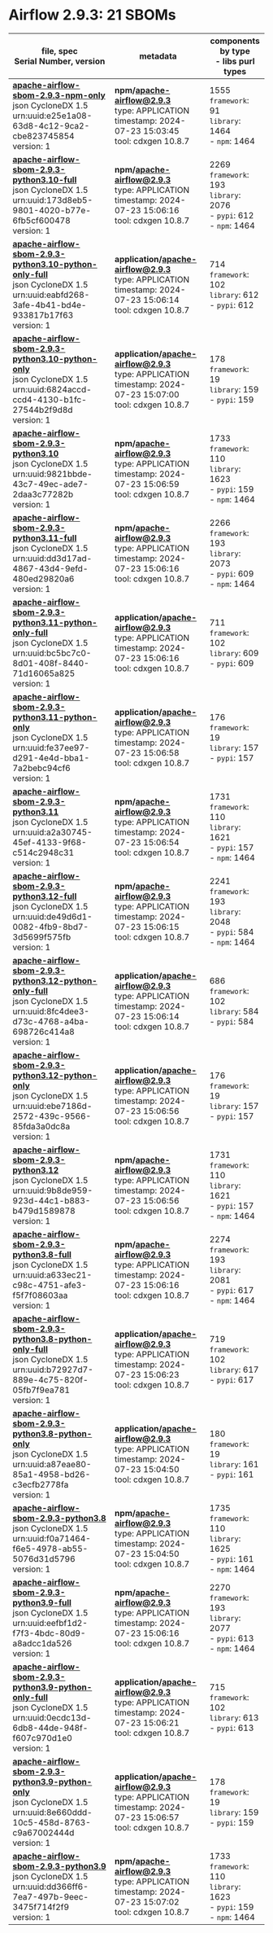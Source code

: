Airflow 2.9.3: 21 SBOMs
=======

| file, spec<br>Serial Number, version| metadata | components<br>by type<br>- libs purl types |
| ----------------------------------- | -------- | ------------------------------------------ |
| **[apache-airflow-sbom-2.9.3-npm-only](pypi/apache-airflow/2.9.3/apache-airflow-sbom-2.9.3-npm-only.json)**<br>json CycloneDX 1.5<br>urn:uuid:e25e1a08-63d8-4c12-9ca2-cbe823745854<br>version: 1 | **npm/apache-airflow@2.9.3**<br>type: APPLICATION<br>timestamp: 2024-07-23 15:03:45<br>tool: cdxgen 10.8.7 | 1555<br>`framework`: 91<br>`library`: 1464 <br>- `npm`: 1464  |
| **[apache-airflow-sbom-2.9.3-python3.10-full](pypi/apache-airflow/2.9.3/apache-airflow-sbom-2.9.3-python3.10-full.json)**<br>json CycloneDX 1.5<br>urn:uuid:173d8eb5-9801-4020-b77e-6fb5cf600478<br>version: 1 | **npm/apache-airflow@2.9.3**<br>type: APPLICATION<br>timestamp: 2024-07-23 15:06:16<br>tool: cdxgen 10.8.7 | 2269<br>`framework`: 193<br>`library`: 2076 <br>- `pypi`: 612<br>- `npm`: 1464  |
| **[apache-airflow-sbom-2.9.3-python3.10-python-only-full](pypi/apache-airflow/2.9.3/apache-airflow-sbom-2.9.3-python3.10-python-only-full.json)**<br>json CycloneDX 1.5<br>urn:uuid:eabfd268-3afe-4b41-bd4e-933817b17f63<br>version: 1 | **application/apache-airflow@2.9.3**<br>type: APPLICATION<br>timestamp: 2024-07-23 15:06:14<br>tool: cdxgen 10.8.7 | 714<br>`framework`: 102<br>`library`: 612 <br>- `pypi`: 612  |
| **[apache-airflow-sbom-2.9.3-python3.10-python-only](pypi/apache-airflow/2.9.3/apache-airflow-sbom-2.9.3-python3.10-python-only.json)**<br>json CycloneDX 1.5<br>urn:uuid:6824accd-ccd4-4130-b1fc-27544b2f9d8d<br>version: 1 | **application/apache-airflow@2.9.3**<br>type: APPLICATION<br>timestamp: 2024-07-23 15:07:00<br>tool: cdxgen 10.8.7 | 178<br>`framework`: 19<br>`library`: 159 <br>- `pypi`: 159  |
| **[apache-airflow-sbom-2.9.3-python3.10](pypi/apache-airflow/2.9.3/apache-airflow-sbom-2.9.3-python3.10.json)**<br>json CycloneDX 1.5<br>urn:uuid:9821bbde-43c7-49ec-ade7-2daa3c77282b<br>version: 1 | **npm/apache-airflow@2.9.3**<br>type: APPLICATION<br>timestamp: 2024-07-23 15:06:59<br>tool: cdxgen 10.8.7 | 1733<br>`framework`: 110<br>`library`: 1623 <br>- `pypi`: 159<br>- `npm`: 1464  |
| **[apache-airflow-sbom-2.9.3-python3.11-full](pypi/apache-airflow/2.9.3/apache-airflow-sbom-2.9.3-python3.11-full.json)**<br>json CycloneDX 1.5<br>urn:uuid:dd3d17ad-4867-43d4-9efd-480ed29820a6<br>version: 1 | **npm/apache-airflow@2.9.3**<br>type: APPLICATION<br>timestamp: 2024-07-23 15:06:16<br>tool: cdxgen 10.8.7 | 2266<br>`framework`: 193<br>`library`: 2073 <br>- `pypi`: 609<br>- `npm`: 1464  |
| **[apache-airflow-sbom-2.9.3-python3.11-python-only-full](pypi/apache-airflow/2.9.3/apache-airflow-sbom-2.9.3-python3.11-python-only-full.json)**<br>json CycloneDX 1.5<br>urn:uuid:bc5bc7c0-8d01-408f-8440-71d16065a825<br>version: 1 | **application/apache-airflow@2.9.3**<br>type: APPLICATION<br>timestamp: 2024-07-23 15:06:16<br>tool: cdxgen 10.8.7 | 711<br>`framework`: 102<br>`library`: 609 <br>- `pypi`: 609  |
| **[apache-airflow-sbom-2.9.3-python3.11-python-only](pypi/apache-airflow/2.9.3/apache-airflow-sbom-2.9.3-python3.11-python-only.json)**<br>json CycloneDX 1.5<br>urn:uuid:fe37ee97-d291-4e4d-bba1-7a2bebc94cf6<br>version: 1 | **application/apache-airflow@2.9.3**<br>type: APPLICATION<br>timestamp: 2024-07-23 15:06:58<br>tool: cdxgen 10.8.7 | 176<br>`framework`: 19<br>`library`: 157 <br>- `pypi`: 157  |
| **[apache-airflow-sbom-2.9.3-python3.11](pypi/apache-airflow/2.9.3/apache-airflow-sbom-2.9.3-python3.11.json)**<br>json CycloneDX 1.5<br>urn:uuid:a2a30745-45ef-4133-9f68-c514c2948c31<br>version: 1 | **npm/apache-airflow@2.9.3**<br>type: APPLICATION<br>timestamp: 2024-07-23 15:06:54<br>tool: cdxgen 10.8.7 | 1731<br>`framework`: 110<br>`library`: 1621 <br>- `pypi`: 157<br>- `npm`: 1464  |
| **[apache-airflow-sbom-2.9.3-python3.12-full](pypi/apache-airflow/2.9.3/apache-airflow-sbom-2.9.3-python3.12-full.json)**<br>json CycloneDX 1.5<br>urn:uuid:de49d6d1-0082-4fb9-8bd7-3d5699f575fb<br>version: 1 | **npm/apache-airflow@2.9.3**<br>type: APPLICATION<br>timestamp: 2024-07-23 15:06:15<br>tool: cdxgen 10.8.7 | 2241<br>`framework`: 193<br>`library`: 2048 <br>- `pypi`: 584<br>- `npm`: 1464  |
| **[apache-airflow-sbom-2.9.3-python3.12-python-only-full](pypi/apache-airflow/2.9.3/apache-airflow-sbom-2.9.3-python3.12-python-only-full.json)**<br>json CycloneDX 1.5<br>urn:uuid:8fc4dee3-d73c-4768-a4ba-698726c414a8<br>version: 1 | **application/apache-airflow@2.9.3**<br>type: APPLICATION<br>timestamp: 2024-07-23 15:06:14<br>tool: cdxgen 10.8.7 | 686<br>`framework`: 102<br>`library`: 584 <br>- `pypi`: 584  |
| **[apache-airflow-sbom-2.9.3-python3.12-python-only](pypi/apache-airflow/2.9.3/apache-airflow-sbom-2.9.3-python3.12-python-only.json)**<br>json CycloneDX 1.5<br>urn:uuid:ebe7186d-2572-439c-9566-85fda3a0dc8a<br>version: 1 | **application/apache-airflow@2.9.3**<br>type: APPLICATION<br>timestamp: 2024-07-23 15:06:56<br>tool: cdxgen 10.8.7 | 176<br>`framework`: 19<br>`library`: 157 <br>- `pypi`: 157  |
| **[apache-airflow-sbom-2.9.3-python3.12](pypi/apache-airflow/2.9.3/apache-airflow-sbom-2.9.3-python3.12.json)**<br>json CycloneDX 1.5<br>urn:uuid:9b8de959-923d-44c1-b883-b479d1589878<br>version: 1 | **npm/apache-airflow@2.9.3**<br>type: APPLICATION<br>timestamp: 2024-07-23 15:06:56<br>tool: cdxgen 10.8.7 | 1731<br>`framework`: 110<br>`library`: 1621 <br>- `pypi`: 157<br>- `npm`: 1464  |
| **[apache-airflow-sbom-2.9.3-python3.8-full](pypi/apache-airflow/2.9.3/apache-airflow-sbom-2.9.3-python3.8-full.json)**<br>json CycloneDX 1.5<br>urn:uuid:a633ec21-c98c-4751-afe3-f5f7f08603aa<br>version: 1 | **npm/apache-airflow@2.9.3**<br>type: APPLICATION<br>timestamp: 2024-07-23 15:06:16<br>tool: cdxgen 10.8.7 | 2274<br>`framework`: 193<br>`library`: 2081 <br>- `pypi`: 617<br>- `npm`: 1464  |
| **[apache-airflow-sbom-2.9.3-python3.8-python-only-full](pypi/apache-airflow/2.9.3/apache-airflow-sbom-2.9.3-python3.8-python-only-full.json)**<br>json CycloneDX 1.5<br>urn:uuid:b72927d7-889e-4c75-820f-05fb7f9ea781<br>version: 1 | **application/apache-airflow@2.9.3**<br>type: APPLICATION<br>timestamp: 2024-07-23 15:06:23<br>tool: cdxgen 10.8.7 | 719<br>`framework`: 102<br>`library`: 617 <br>- `pypi`: 617  |
| **[apache-airflow-sbom-2.9.3-python3.8-python-only](pypi/apache-airflow/2.9.3/apache-airflow-sbom-2.9.3-python3.8-python-only.json)**<br>json CycloneDX 1.5<br>urn:uuid:a87eae80-85a1-4958-bd26-c3ecfb2778fa<br>version: 1 | **application/apache-airflow@2.9.3**<br>type: APPLICATION<br>timestamp: 2024-07-23 15:04:50<br>tool: cdxgen 10.8.7 | 180<br>`framework`: 19<br>`library`: 161 <br>- `pypi`: 161  |
| **[apache-airflow-sbom-2.9.3-python3.8](pypi/apache-airflow/2.9.3/apache-airflow-sbom-2.9.3-python3.8.json)**<br>json CycloneDX 1.5<br>urn:uuid:f0a71464-f6e5-4978-ab55-5076d31d5796<br>version: 1 | **npm/apache-airflow@2.9.3**<br>type: APPLICATION<br>timestamp: 2024-07-23 15:04:50<br>tool: cdxgen 10.8.7 | 1735<br>`framework`: 110<br>`library`: 1625 <br>- `pypi`: 161<br>- `npm`: 1464  |
| **[apache-airflow-sbom-2.9.3-python3.9-full](pypi/apache-airflow/2.9.3/apache-airflow-sbom-2.9.3-python3.9-full.json)**<br>json CycloneDX 1.5<br>urn:uuid:eefbf1d2-f7f3-4bdc-80d9-a8adcc1da526<br>version: 1 | **npm/apache-airflow@2.9.3**<br>type: APPLICATION<br>timestamp: 2024-07-23 15:06:16<br>tool: cdxgen 10.8.7 | 2270<br>`framework`: 193<br>`library`: 2077 <br>- `pypi`: 613<br>- `npm`: 1464  |
| **[apache-airflow-sbom-2.9.3-python3.9-python-only-full](pypi/apache-airflow/2.9.3/apache-airflow-sbom-2.9.3-python3.9-python-only-full.json)**<br>json CycloneDX 1.5<br>urn:uuid:0ecdc13d-6db8-44de-948f-f607c970d1e0<br>version: 1 | **application/apache-airflow@2.9.3**<br>type: APPLICATION<br>timestamp: 2024-07-23 15:06:21<br>tool: cdxgen 10.8.7 | 715<br>`framework`: 102<br>`library`: 613 <br>- `pypi`: 613  |
| **[apache-airflow-sbom-2.9.3-python3.9-python-only](pypi/apache-airflow/2.9.3/apache-airflow-sbom-2.9.3-python3.9-python-only.json)**<br>json CycloneDX 1.5<br>urn:uuid:8e660ddd-10c5-458d-8763-c9a67002444d<br>version: 1 | **application/apache-airflow@2.9.3**<br>type: APPLICATION<br>timestamp: 2024-07-23 15:06:57<br>tool: cdxgen 10.8.7 | 178<br>`framework`: 19<br>`library`: 159 <br>- `pypi`: 159  |
| **[apache-airflow-sbom-2.9.3-python3.9](pypi/apache-airflow/2.9.3/apache-airflow-sbom-2.9.3-python3.9.json)**<br>json CycloneDX 1.5<br>urn:uuid:dd366ff6-7ea7-497b-9eec-3475f714f2f9<br>version: 1 | **npm/apache-airflow@2.9.3**<br>type: APPLICATION<br>timestamp: 2024-07-23 15:07:02<br>tool: cdxgen 10.8.7 | 1733<br>`framework`: 110<br>`library`: 1623 <br>- `pypi`: 159<br>- `npm`: 1464  |
